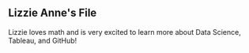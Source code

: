 ## Lizzie Anne's File

Lizzie loves math and is very excited to learn more about Data Science, Tableau, and GitHub!
